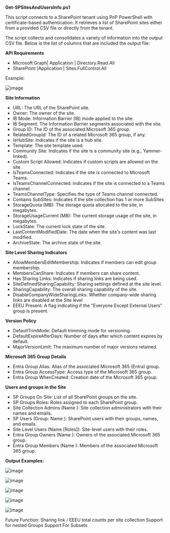 

**Get-SPSitesAndUsersInfo.ps1**

This script connects to a SharePoint tenant using PnP PowerShell with certificate-based authentication.  It retrieves a list of SharePoint sites either from a provided CSV file or directly from the tenant. 

The script collects and consolidates a variety of information into the output CSV file. Below is the list of columns that are included the output file:


**API Requirements**

- Microsoft Graph| Application |  Directory.Read.All 
- SharePoint |Application | Sites.FullControl.All

Example:

![image](https://github.com/user-attachments/assets/be97b24e-f6c6-470e-9b3e-05666159a4c0)


**Site Information**
- URL: The URL of the SharePoint site.
- Owner: The owner of the site.
- IB Mode: Information Barrier (IB) mode applied to the site.
- IB Segment: The Information Barrier segments associated with the site.
- Group ID: The ID of the associated Microsoft 365 group.
- RelatedGroupId: The ID of a related Microsoft 365 group, if any.
- IsHubSite: Indicates if the site is a hub site.
- Template: The site template used.
- Community Site: Indicates if the site is a community site (e.g., Yammer-linked).
- Custom Script Allowed: Indicates if custom scripts are allowed on the site.
- IsTeamsConnected: Indicates if the site is connected to Microsoft Teams.
- IsTeamsChannelConnected: Indicates if the site is connected to a Teams channel.
- TeamsChannelType: Specifies the type of Teams channel connected.
- Contains SubSites: Indicates if the site collection has 1 or more SubSites
- StorageQuota (MB): The storage quota allocated to the site, in megabytes.
- StorageUsageCurrent (MB): The current storage usage of the site, in megabytes.
- LockState: The current lock state of the site.
- LastContentModifiedDate: The date when the site's content was last modified.
- ArchiveState: The archive state of the site.

**Site Level Sharing Indicators**
- AllowMembersEditMembership: Indicates if members can edit group membership.
- MembersCanShare: Indicates if members can share content.
- Has Sharing Links: Indicates if sharing links are being used.
- SiteDefinedSharingCapability: Sharing settings defined at the site level.
- SharingCapability: The overall sharing capability of the site.
- DisableCompanyWideSharingLinks: Whether company-wide sharing links are disabled at the Site level
- EEEU Present: A flag indicating if the "Everyone Except External Users" group is present.
  
 **Version Policy**
- DefaultTrimMode: Default trimming mode for versioning.
- DefaultExpireAfterDays: Number of days after which content expires by default.
- MajorVersionLimit: The maximum number of major versions retained.

**Microsoft 365 Group Details**
- Entra Group Alias: Alias of the associated Microsoft 365 (Entra) group.
- Entra Group AccessType: Access type of the Microsoft 365 group.
- Entra Group WhenCreated: Creation date of the Microsoft 365 group.

**Users and groups in the Site**
- SP Groups On Site: List of all SharePoint groups on the site.
- SP Groups Roles: Roles assigned to each SharePoint group.
- Site Collection Admins (Name <Email>): Site collection administrators with their names and emails.
- SP Users (Group: Name <Email>): SharePoint users with their groups, names, and emails.
- Site Level Users (Name <Email> [Roles]): Site-level users with their roles.
- Entra Group Owners (Name <Email>): Owners of the associated Microsoft 365 group.
- Entra Group Members (Name <Email>): Members of the associated Microsoft 365 group.


  
**Output Examples:**

![image](https://github.com/user-attachments/assets/de35fea2-496f-4831-bb1f-a626808e6269)

![image](https://github.com/user-attachments/assets/80fc90c2-dab6-4f39-8866-6377ff2894e4)

![image](https://github.com/user-attachments/assets/d643448d-8bbc-4ec5-85cb-de08301332e5)

![image](https://github.com/user-attachments/assets/9dccd5f1-1977-4e16-b1b4-e305153a9560)

![image](https://github.com/user-attachments/assets/1b04cdd8-f14b-4011-ad20-7c794a175412)


Future Function:
Sharing link / EEEU total counts per site collection
Support for nested Groups
Support For Subsets


